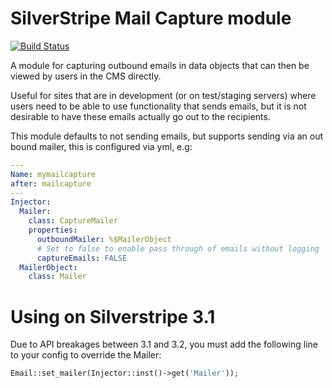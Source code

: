 # SilverStripe Mail Capture module

[![Build Status](https://travis-ci.org/nyeholt/silverstripe-mailcapture.svg?branch=master)](https://travis-ci.org/nyeholt/silverstripe-mailcapture)

A module for capturing outbound emails in data objects that can then be viewed
by users in the CMS directly. 

Useful for sites that are in development (or on test/staging servers) where
users need to be able to use functionality that sends emails, but it is not
desirable to have these emails actually go out to the recipients.

This module defaults to not sending emails, but supports sending via an out
bound mailer, this is configured via yml, e.g:

```yml
---
Name: mymailcapture
after: mailcapture
---
Injector:
  Mailer:
    class: CaptureMailer
    properties:
      outboundMailer: %$MailerObject
      # Set to false to enable pass through of emails without logging
      captureEmails: FALSE
  MailerObject:
    class: Mailer
```

# Using on Silverstripe 3.1

Due to API breakages between 3.1 and 3.2, you must add the following line
to your config to override the Mailer:
```php
Email::set_mailer(Injector::inst()->get('Mailer'));
```
